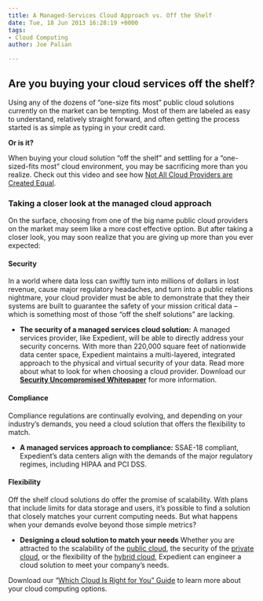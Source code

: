 ```yaml
---
title: A Managed-Services Cloud Approach vs. Off the Shelf
date: Tue, 18 Jun 2013 16:28:19 +0000
tags:
- Cloud Computing
author: Joe Palian

---
```

## Are you buying your cloud services off the shelf?

Using any of the dozens of “one-size fits most” public cloud solutions currently on the market can be tempting. Most of them are labeled as easy to understand, relatively straight forward, and often getting the process started is as simple as typing in your credit card.

**Or is it?**

When buying your cloud solution “off the shelf” and settling for a “one-sized-fits most” cloud environment, you may be sacrificing more than you realize. Check out this video and see how [Not All Cloud Providers are Created Equal](http://bit.ly/Xcyax1).

### Taking a closer look at the managed cloud approach

On the surface, choosing from one of the big name public cloud providers on the market may seem like a more cost effective option. But after taking a closer look, you may soon realize that you are giving up more than you ever expected:

#### Security

In a world where data loss can swiftly turn into millions of dollars in lost revenue, cause major regulatory headaches, and turn into a public relations nightmare, your cloud provider must be able to demonstrate that they their systems are built to guarantee the safety of your mission critical data – which is something most of those “off the shelf solutions” are lacking.

* **The security of a managed services cloud solution:** A managed services provider, like Expedient, will be able to directly address your security concerns. With more than 220,000 square feet of nationwide data center space, Expedient maintains a multi-layered, integrated approach to the physical and virtual security of your data. Read more about what to look for when choosing a cloud provider. Download our [**Security Uncompromised Whitepaper**](http://bit.ly/10icJfH) for more information.

#### Compliance

Compliance regulations are continually evolving, and depending on your industry’s demands, you need a cloud solution that offers the flexibility to match.

* **A managed services approach to compliance:** SSAE-18 compliant, Expedient’s data centers align with the demands of the major regulatory regimes, including HIPAA and PCI DSS.

#### Flexibility

Off the shelf cloud solutions do offer the promise of scalability. With plans that include limits for data storage and users, it’s possible to find a solution that closely matches your current computing needs. But what happens when your demands evolve beyond those simple metrics?

* **Designing a cloud solution to match your needs** Whether you are attracted to the scalability of the [public cloud](https://www.expedient.com/cloud-computing/public-cloud-computing/ "Public"), the security of the [private cloud](https://www.expedient.com/cloud-computing/private-cloud-computing/ "Private"), or the flexibility of the [hybrid cloud](https://www.expedient.com/cloud-computing/hybrid-cloud-computing/ "Hybrid"), Expedient can engineer a cloud solution to meet your company’s needs.

Download our “[Which Cloud Is Right for You” Guide](http://bit.ly/OLatZD) to learn more about your cloud computing options.